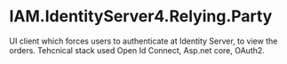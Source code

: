 # IAM.IdentityServer4.Relying.Party

UI client which forces users to authenticate at Identity Server, to view the orders. 
Tehcnical stack used Open Id Connect, Asp.net core, OAuth2.
